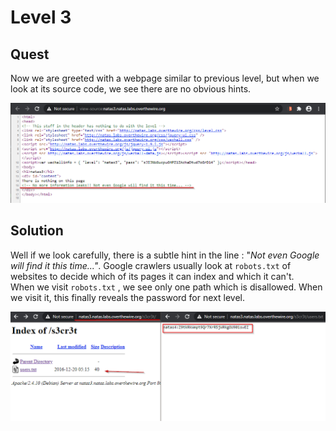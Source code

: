 # Level 3

## Quest
Now we are greeted with a webpage similar to previous level, but when we look at its source code, we see there are no obvious hints.

![Level3 Image](./images/Level3.png)


## Solution
Well if we look carefully, there is a subtle hint in the line : "_Not even Google will find it this time..."_. Google crawlers usually look at `robots.txt` of websites to decide which of its pages it can index and which it can't.<br/>
When we visit `robots.txt` , we see only one path which is disallowed. When we visit it, this finally reveals the password for next level.

![Level3 solution](./images/Level3_solution.png)

